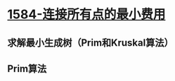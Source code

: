 # [1584-连接所有点的最小费用](https://leetcode-cn.com/problems/min-cost-to-connect-all-points/)

## 求解最小生成树（Prim和Kruskal算法）

## Prim算法
